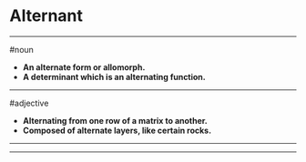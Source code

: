 # Alternant
---
#noun
- **An alternate form or allomorph.**
- **A determinant which is an alternating function.**
---
#adjective
- **Alternating from one row of a matrix to another.**
- **Composed of alternate layers, like certain rocks.**
---
---
